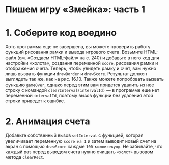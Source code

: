 # Пишем игру «Змейка»: часть 1

# 1. Соберите код воедино<br>
Хоть программа еще не завершена, вы можете проверить работу функций рисования рамки и вывода игрового счета. Возьмите HTML-файл (см. «Создаем HTML-файл» на с. 240) и добавьте в него код для настройки «холста», создания переменной ```score```, рисования рамки и отображения счета. Теперь, чтобы увидеть рамку и счет, вам нужно лишь вызвать функции ```drawBorder``` и ```drawScore```. Результат должен выглядеть так же, как на рис. 16.10. Также можете попробовать вызвать функцию ```gameOver```, однако перед этим вам придется удалить из нее строку с командой ```clearInterval(intervalId)``` — в программе еще нет переменной ```intervalId```, поэтому вызов функции без удаления этой строки приведет к ошибке.

# 2. Анимация счета<br>
Добавьте собственный вызов ```setInterval``` с функцией, которая увеличивает переменную ```score на 1``` и затем выводит новый счет на экран с помощью ```drawScore``` каждые ```100 миллисекунд```. Не забывайте, что каждый раз перед выводом счета нужно очищать ```«холст»``` вызовом метода ```clearRect```.